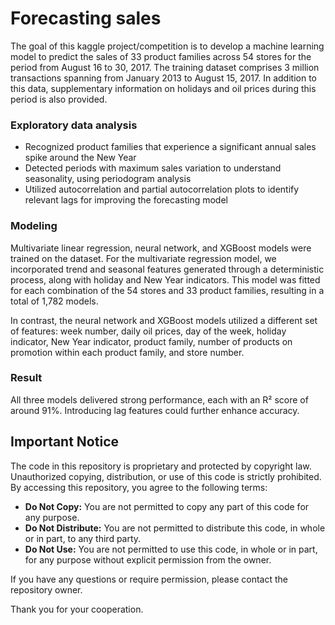 # Forecasting sales 
The goal of this kaggle project/competition is to develop a machine learning model to predict the sales of 33 product families across 54 stores for the period from August 16 to 30, 2017. The training dataset comprises 3 million transactions spanning from January 2013 to August 15, 2017. In addition to this data, supplementary information on holidays and oil prices during this period is also provided.

### Exploratory data analysis 
- Recognized product families that experience a significant annual sales spike around the New Year
- Detected periods with maximum sales variation to understand seasonality, using periodogram analysis
- Utilized autocorrelation and partial autocorrelation plots to identify relevant lags for improving the forecasting model
### Modeling
Multivariate linear regression, neural network, and XGBoost models were trained on the dataset. For the multivariate regression model, we incorporated trend and seasonal features generated through a deterministic process, along with holiday and New Year indicators. This model was fitted for each combination of the 54 stores and 33 product families, resulting in a total of 1,782 models.

In contrast, the neural network and XGBoost models utilized a different set of features: week number, daily oil prices, day of the week, holiday indicator, New Year indicator, product family, number of products on promotion within each product family, and store number.
### Result
All three models delivered strong performance, each with an R² score of around 91%. Introducing lag features could further enhance accuracy.

## Important Notice

The code in this repository is proprietary and protected by copyright law. Unauthorized copying, distribution, or use of this code is strictly prohibited. By accessing this repository, you agree to the following terms:

- **Do Not Copy:** You are not permitted to copy any part of this code for any purpose.
- **Do Not Distribute:** You are not permitted to distribute this code, in whole or in part, to any third party.
- **Do Not Use:** You are not permitted to use this code, in whole or in part, for any purpose without explicit permission from the owner.

If you have any questions or require permission, please contact the repository owner.

Thank you for your cooperation.
